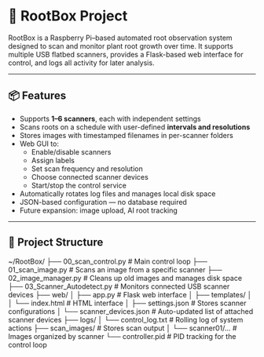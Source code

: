 # 🌱 RootBox Project

RootBox is a Raspberry Pi–based automated root observation system designed to scan and monitor plant root growth over time. It supports multiple USB flatbed scanners, provides a Flask-based web interface for control, and logs all activity for later analysis.

---

## 📦 Features

- Supports **1–6 scanners**, each with independent settings
- Scans roots on a schedule with user-defined **intervals and resolutions**
- Stores images with timestamped filenames in per-scanner folders
- Web GUI to:
  - Enable/disable scanners
  - Assign labels
  - Set scan frequency and resolution
  - Choose connected scanner devices
  - Start/stop the control service
- Automatically rotates log files and manages local disk space
- JSON-based configuration — no database required
- Future expansion: image upload, AI root tracking

---

## 🧰 Project Structure

~/RootBox/
├── 00_scan_control.py # Main control loop
├── 01_scan_image.py # Scans an image from a specific scanner
├── 02_image_manager.py # Cleans up old images and manages disk space
├── 03_Scanner_Autodetect.py # Monitors connected USB scanner devices
├── web/
│ ├── app.py # Flask web interface
│ ├── templates/
│ │ └── index.html # HTML interface
│ ├── settings.json # Stores scanner configurations
│ └── scanner_devices.json # Auto-updated list of attached scanner devices
├── logs/
│ └── control_log.txt # Rolling log of system actions
├── scan_images/ # Stores scan output
│ └── scanner01/... # Images organized by scanner
└── controller.pid # PID tracking for the control loop
